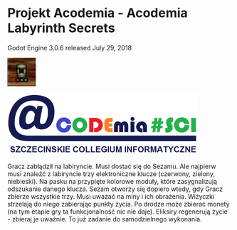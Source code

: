 # Projekt Acodemia - Acodemia Labyrinth Secrets

Godot Engine 3.0.6 released July 29, 2018

![Acodemia icon](https://github.com/jackflower/AcodemiaLabyrinthSecrets/blob/master/acodemia_mysterious_maze_icon.png)


![Acodemia logo](https://github.com/jackflower/Acodemia_tutorials/blob/master/graphics/acodemia_logo_small.png)

Gracz zabłądził na labiryncie. Musi dostać się do Sezamu. Ale najpierw musi znaleźć z labiryncie trzy elektroniczne klucze (czerwony, zielony, niebieski). Na pasku na przypięte kolorowe moduły, które zasygnalizują odszukanie danego klucza. Sezam otworzy się dopiero wtedy, gdy Gracz zbierze wszystkie trzy. Musi uważać na miny i ich obrażenia. Wiżyczki strzelają do niego zabierając punkty życia. Po drodze może zbierać monety (na tym etapie gry ta funkcjonalność nic nie daje). Eliksiry regenerują życie - zbieraj je uważnie. To już zadanie do samodzielnego wykonania.


